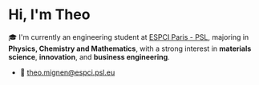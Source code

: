 #  Hi, I'm Theo

🎓 I'm currently an engineering student at [ESPCI Paris - PSL](https://www.espci.psl.eu/), majoring in **Physics, Chemistry and Mathematics**, with a strong interest in **materials science**, **innovation**, and **business engineering**.

- 📧 theo.mignen@espci.psl.eu  
